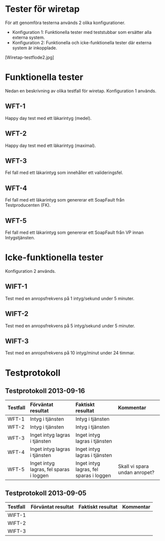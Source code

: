 # Tester för wiretap #
För att genomföra testerna används 2 olika konfigurationer.
  * Konfiguration 1: Funktionella tester med teststubbar som ersätter alla externa system.
  * Konfiguration 2: Funktionella och icke-funktionella tester där externa system är inkopplade.

[Wiretap-testflode2.jpg]

# Funktionella tester #
Nedan en beskrivning av olika testfall för wiretap. Konfiguration 1 används.

## WFT-1 ##
Happy day test med ett läkarintyg (medel).

## WFT-2 ##
Happy day test med ett läkarintyg (maximal).

## WFT-3 ##
Fel fall med ett läkarintyg som innehåller ett valideringsfel.

## WFT-4 ##
Fel fall med ett läkarintyg som genererar ett SoapFault från Testproducenten (FK).

## WFT-5 ##
Fel fall med ett läkarintyg som genererar ett SoapFault från VP innan Intygstjänsten.

# Icke-funktionella tester #
Konfiguration 2 används.

## WIFT-1 ##
Test med en anropsfrekvens på 1 intyg/sekund under 5 minuter.

## WIFT-2 ##
Test med en anropsfrekvens på 5 intyg/sekund under 5 minuter.

## WIFT-3 ##
Test med en anropsfrekvens på 10 intyg/minut under 24 timmar.

# Testprotokoll #

## Testprotokoll 2013-09-16 ##

|Testfall|Förväntat resultat|Faktiskt resultat|Kommentar|
|:-------|:-------------------|:----------------|:--------|
|WFT-1   |Intyg i tjänsten   |Intyg i tjänsten|         |
|WFT-2   |Intyg i tjänsten   |Intyg i tjänsten|         |
|WFT-3   |Inget intyg lagras i tjänsten|Inget intyg lagras i tjänsten|         |
|WFT-4   |Inget intyg lagras i tjänsten|Inget intyg lagras i tjänsten|         |
|WFT-5   |Inget intyg lagras, fel sparas i loggen|Inget intyg lagras, fel sparas i loggen|Skall vi spara undan anropet?|

## Testprotokoll 2013-09-05 ##
|Testfall|Förväntat resultat|Faktiskt resultat|Kommentar|
|:-------|:-------------------|:----------------|:--------|
|WIFT-1  |                    | | |
|WIFT-2  |                    | | |
|WIFT-3  |                    | | |